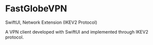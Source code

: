 # FastGlobeVPN
SwiftUI, Network Extension (IKEV2 Protocol) 

A VPN client developed with SwiftUI and implemented through IKEV2 protocol. 
